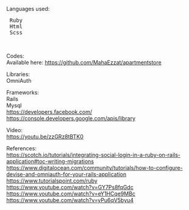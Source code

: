 Languages used: </br> 
<pre> Ruby
 Html
 Scss </pre> </br>

Codes: </br>
  Available here: https://github.com/MahaEzzat/apartmentstore </br>

Libraries: </br>
  OmniAuth  </br>

Frameworks: </br>
  Rails </br>
  Mysql </br>
  https://developers.facebook.com/ </br>
  https://console.developers.google.com/apis/library </br>

Video: </br>
  https://youtu.be/zzGRz8tBTK0 </br>
  
References: </br>
https://scotch.io/tutorials/integrating-social-login-in-a-ruby-on-rails-application#toc-writing-migrations </br>
https://www.digitalocean.com/community/tutorials/how-to-configure-devise-and-omniauth-for-your-rails-application </br>
https://www.tutorialspoint.com/ruby </br>
https://www.youtube.com/watch?v=GY7Ps8fqGdc </br>
https://www.youtube.com/watch?v=eY1HCqe9MBc </br>
https://www.youtube.com/watch?v=yPu6qV5byu4
